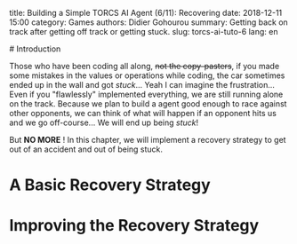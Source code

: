 title: Building a Simple TORCS AI Agent (6/11): Recovering
date: 2018-12-11 15:00
category: Games
authors: Didier Gohourou
summary: Getting back on track after getting off track or getting stuck.
slug: torcs-ai-tuto-6
lang: en


<p id="introduction"></p>
# Introduction

Those who have been coding all along, <del>not the copy-pasters</del>, if you 
made some mistakes in the values or operations while coding, the car sometimes 
ended up in the wall and got _stuck_... Yeah I can imagine the frustration...
Even if you "flawlessly" implemented everything, we are still running 
alone on the track. Because we plan to build a agent good enough to race 
against other opponents, we can think of what will happen if an opponent hits
us and we go off-course... We will end up being _stuck_!

But **NO MORE** ! In this chapter, we will implement a recovery strategy to get out 
of an accident and out of being stuck.

# A Basic Recovery Strategy



# Improving the Recovery Strategy


